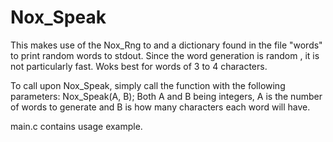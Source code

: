 # Nox_Speak
This makes use of the Nox_Rng to and a dictionary found in the file "words" to print random words to stdout.
Since the word generation is random , it is not particularly fast. Woks best for words of 3 to 4 characters.

To call upon Nox_Speak, simply call the function with the following parameters: Nox_Speak(A, B); Both A and B being integers, A is the number of words to generate and B is how many characters each word will have.

main.c contains usage example.

